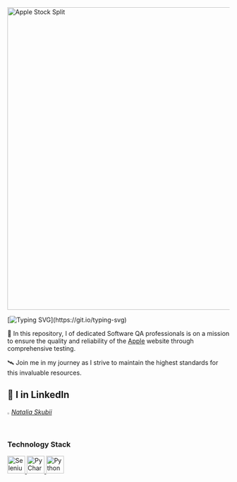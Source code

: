 

<img fetchpriority="high" width="1200" height="686" src="https://www.techopedia.com/wp-content/uploads/2024/09/Apple-Stock-Split.jpg" alt="Apple Stock Split" decoding="async" srcset="https://www.techopedia.com/wp-content/uploads/2024/09/Apple-Stock-Split.jpg 1200w, https://www.techopedia.com/wp-content/uploads/2024/09/Apple-Stock-Split-300x172.jpg 300w, https://www.techopedia.com/wp-content/uploads/2024/09/Apple-Stock-Split-1024x585.jpg 1024w, https://www.techopedia.com/wp-content/uploads/2024/09/Apple-Stock-Split-768x439.jpg 768w" sizes="(max-width: 1200px) 100vw, 1200px">



[![Typing SVG](https://readme-typing-svg.herokuapp.com?color=300000&size=21&multiline=true&width=700&lines=WELCOME+TO+APPLE+TESTING+PROJECT!)](https://git.io/typing-svg)

🚀 In this repository, I of dedicated Software QA professionals is on a mission to ensure the quality and reliability of the [Apple](https://www.apple.com/) website through comprehensive testing.

🛰️ Join me in my journey as I strive to maintain the highest standards for this invaluable resources.
## 🚀 I in LinkedIn

<code><img width="1%" src="https://github.com/user-attachments/assets/d8634330-234a-4e0e-b163-b8859a1b66bf"></code>
_[Natalia Skubii](https://www.linkedin.com/in/natalia-skubii/)_




### Technology Stack
<a href="https://www.jetbrains.com/idea/">
    <img src="https://seeklogo.com/images/S/selenium-logo-DB9103D7CF-seeklogo.com.png" width="40" height="40"  alt="Selenium"/>
</a>
<a href="https://www.jetbrains.com/idea/">
    <img src="https://blog.jetbrains.com/wp-content/uploads/2019/01/pycharm_icon.svg" width="40" height="40"  alt="PyCharm"/>
</a>
<a href="https://www.jetbrains.com/idea/">
    <img src="https://upload.wikimedia.org/wikipedia/commons/thumb/0/0a/Python.svg/270px-Python.svg.png" width="40" height="40"  alt="Python"/>
</a>
